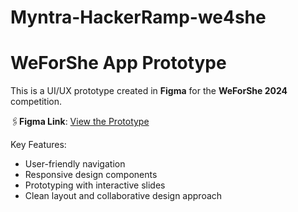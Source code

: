 # Myntra-HackerRamp-we4she
 # WeForShe App Prototype

 This is a UI/UX prototype created in **Figma** for the **WeForShe 2024** competition.

🖇**Figma Link**: [View the Prototype](https://www.figma.com/proto/gGSTpzG5uSUfOR3QntM5jh/Untitled?node-id=7-1747&starting-point-node-id=1%3A2&t=RMWzHcQ97Fds8FsM-1)

 Key Features:
- User-friendly navigation
- Responsive design components
- Prototyping with interactive slides
- Clean layout and collaborative design approach
 


